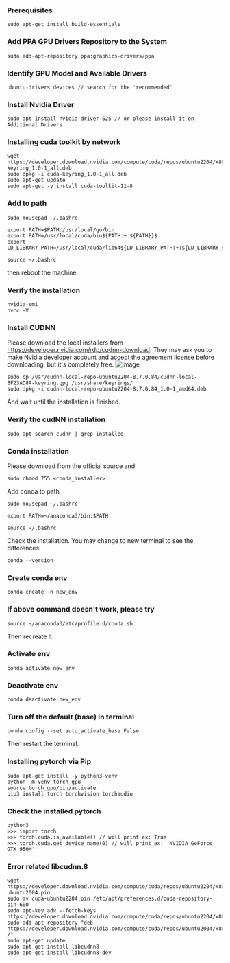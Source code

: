 ### Prerequisites
```
sudo apt-get install build-essentials
```

### Add PPA GPU Drivers Repository to the System
```
sudo add-apt-repository ppa:graphics-drivers/ppa
```

### Identify GPU Model and Available Drivers
```
ubuntu-drivers devices // search for the 'recommended'
```

### Install Nvidia Driver
```
sudo apt install nvidia-driver-525 // or please install it on Additional Drivers
```

### Installing cuda toolkit by network
```
wget https://developer.download.nvidia.com/compute/cuda/repos/ubuntu2204/x86_64/cuda-keyring_1.0-1_all.deb
sudo dpkg -i cuda-keyring_1.0-1_all.deb
sudo apt-get update
sudo apt-get -y install cuda-toolkit-11-8
```
### Add to path
```
sudo mousepad ~/.bashrc
```

```
export PATH=$PATH:/usr/local/go/bin
export PATH=/usr/local/cuda/bin${PATH:+:${PATH}}$ 
export LD_LIBRARY_PATH=/usr/local/cuda/lib64${LD_LIBRARY_PATH:+:${LD_LIBRARY_PATH}}
```

```
source ~/.bashrc
```

then reboot the machine.

### Verify the installation
```
nvidia-smi
nvcc -V
```

###  Install CUDNN
Please download the local installers from https://developer.nvidia.com/rdp/cudnn-download. They may ask you to make Nvidia developer account and accept the agreement license before downloading, but it's completely free. 
![image](https://user-images.githubusercontent.com/113373725/209017145-8d667e13-aad8-468a-b1f2-f12bf3d8b37f.png)

```
sudo cp /var/cudnn-local-repo-ubuntu2204-8.7.0.84/cudnn-local-BF23AD8A-keyring.gpg /usr/share/keyrings/
sudo dpkg -i cudnn-local-repo-ubuntu2204-8.7.0.84_1.0-1_amd64.deb
```
And wait until the installation is finished.

### Verify the cudNN installation
```
sudo apt search cudnn | grep installed
```

### Conda installation
Please download from the official source and
```
sudo chmod 755 <conda_installer>
```

Add conda to path
```
sudo mousepad ~/.bashrc

export PATH=~/anaconda3/bin:$PATH

source ~/.bashrc
```

Check the installation. You may change to new terminal to see the differences.
```
conda --version
```

### Create conda env
```
conda create -n new_env
```

### If above command doesn't work, please try
```
source ~/anaconda3/etc/profile.d/conda.sh
```
Then recreate it

### Activate env
```
conda activate new_env
```

### Deactivate env
```
conda deactivate new_env
```

### Turn off the default (base) in terminal
```
conda config --set auto_activate_base False
```
Then restart the terminal.

### Installing pytorch via Pip
```
sudo apt-get install -y python3-venv
python -m venv torch_gpu
source torch_gpu/bin/activate
pip3 install torch torchvision torchaudio
```

### Check the installed pytorch
```
python3
>>> import torch
>>> torch.cuda.is_available() // will print ex: True
>>> torch.cuda.get_device_name(0) // will print ex: 'NVIDIA GeForce GTX 950M'
```

### Error related libcudnn.8
```
wget https://developer.download.nvidia.com/compute/cuda/repos/ubuntu2204/x86_64/cuda-ubuntu2004.pin
sudo mv cuda-ubuntu2204.pin /etc/apt/preferences.d/cuda-repository-pin-600
sudo apt-key adv --fetch-keys https://developer.download.nvidia.com/compute/cuda/repos/ubuntu2204/x86_64/3bf863cc.pub
sudo add-apt-repository "deb https://developer.download.nvidia.com/compute/cuda/repos/ubuntu2004/x86_64/ /"
sudo apt-get update
sudo apt-get install libcudnn8
sudo apt-get install libcudnn8-dev
```

